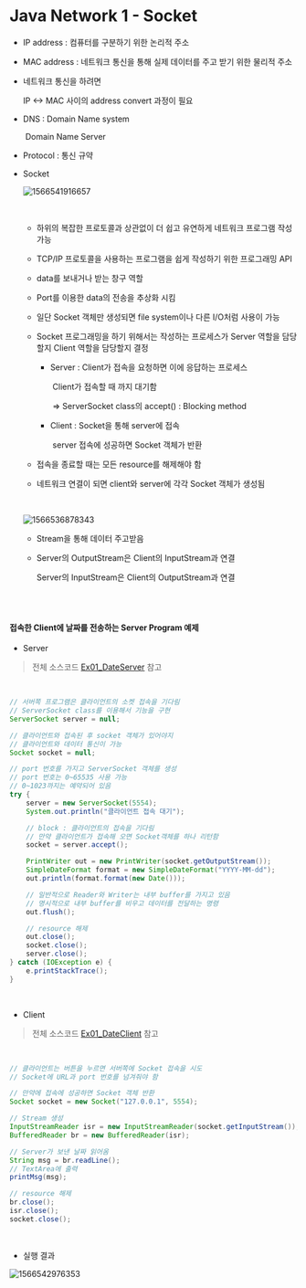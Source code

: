# Java Network 1 - Socket

- IP address : 컴퓨터를 구분하기 위한 논리적 주소

- MAC address : 네트워크 통신을 통해 실제 데이터를 주고 받기 위한 물리적 주소

- 네트워크 통신을 하려면

  IP <-> MAC 사이의 address convert 과정이 필요

- DNS : Domain Name system

  ​		   Domain Name Server

- Protocol : 통신 규약

- Socket 

  ![1566541916657](https://user-images.githubusercontent.com/50972986/63658457-93a4cc80-c7e5-11e9-8599-ba4eddad2117.png)

  <br>

  - 하위의 복잡한 프로토콜과 상관없이 더 쉽고 유연하게 네트워크 프로그램 작성 가능
  - TCP/IP 프로토콜을 사용하는 프로그램을 쉽게 작성하기 위한 프로그래밍 API
  - data를 보내거나 받는 창구 역할
  - Port를 이용한 data의 전송을 추상화 시킴
  - 일단 Socket 객체만 생성되면 file system이나 다른 I/O처럼 사용이 가능

  - Socket 프로그래밍을 하기 위해서는 작성하는 프로세스가 Server 역할을 담당할지 Client 역할을 담당할지 결정

    - Server :  Client가 접속을 요청하면 이에 응답하는 프로세스

      ​				Client가 접속할 때 까지 대기함 

      ​				=> ServerSocket class의 accept() : Blocking method

    - Client : Socket을 통해 server에 접속

      ​			  server 접속에 성공하면 Socket 객체가 반환

  - 접속을 종료할 때는 모든 resource를 해제해야 함

  - 네트워크 연결이 되면 client와 server에 각각 Socket 객체가 생성됨

  <br>

  ![1566536878343](https://user-images.githubusercontent.com/50972986/63658466-a7e8c980-c7e5-11e9-9deb-7533a2f0ea4a.png)

  

  - Stream을 통해 데이터 주고받음

  - Server의 OutputStream은 Client의 InputStream과 연결

    Server의 InputStream은 Client의 OutputStream과 연결
  
    

<br>

<br>

#### 접속한 Client에 날짜를 전송하는 Server Program 예제

- Server

> 전체 소스코드 [Ex01_DateServer](https://github.com/5dddddo/java/blob/master/0823_Java_SE_programming%20-%20Network/Ex01_DateServer.java) 참고

<br>

``` java
// 서버쪽 프로그램은 클라이언트의 소켓 접속을 기다림
// ServerSocket class를 이용해서 기능을 구현
ServerSocket server = null;

// 클라이언트와 접속된 후 socket 객체가 있어야지
// 클라이언트와 데이터 통신이 가능
Socket socket = null;

// port 번호를 가지고 ServerSocket 객체를 생성
// port 번호는 0~65535 사용 가능
// 0~1023까지는 예약되어 있음
try {
    server = new ServerSocket(5554);
    System.out.println("클라이언트 접속 대기");

    // block : 클라이언트의 접속을 기다림
    // 만약 클라이언트가 접속해 오면 Socket객체를 하나 리턴함
    socket = server.accept();

    PrintWriter out = new PrintWriter(socket.getOutputStream());
    SimpleDateFormat format = new SimpleDateFormat("YYYY-MM-dd");
    out.println(format.format(new Date()));

    // 일반적으로 Reader와 Writer는 내부 buffer를 가지고 있음
    // 명시적으로 내부 buffer를 비우고 데이터를 전달하는 명령
    out.flush();

    // resource 해제
    out.close();
    socket.close();
    server.close();
} catch (IOException e) {
    e.printStackTrace();
}
```

<br>

- Client

> 전체 소스코드 [Ex01_DateClient](https://github.com/5dddddo/java/blob/master/0823_Java_SE_programming%20-%20Network/Ex01_DateClient.java) 참고

<br>

``` java
// 클라이언트는 버튼을 누르면 서버쪽에 Socket 접속을 시도
// Socket에 URL과 port 번호를 넘겨줘야 함

// 만약에 접속에 성공하면 Socket 객체 반환
Socket socket = new Socket("127.0.0.1", 5554);

// Stream 생성
InputStreamReader isr = new InputStreamReader(socket.getInputStream());
BufferedReader br = new BufferedReader(isr);

// Server가 보낸 날짜 읽어옴
String msg = br.readLine();
// TextArea에 출력
printMsg(msg);

// resource 해제
br.close();
isr.close();
socket.close();
```

<br>

- 실행 결과

![1566542976353](https://user-images.githubusercontent.com/50972986/63658470-b931d600-c7e5-11e9-9f9c-c7b34d33b071.png)
